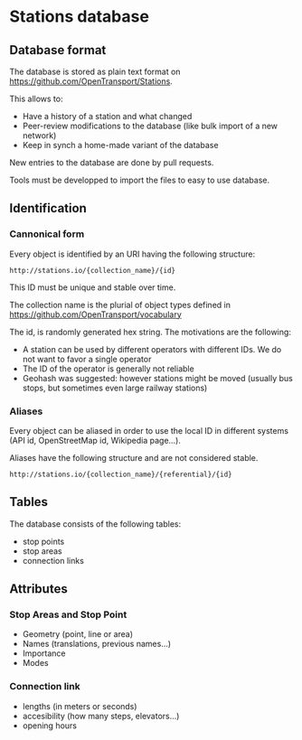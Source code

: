 # Stations database

## Database format

The database is stored as plain text format on https://github.com/OpenTransport/Stations.

This allows to:

* Have a history of a station and what changed
* Peer-review modifications to the database (like bulk import of a new network)
* Keep in synch a home-made variant of the database

New entries to the database are done by pull requests.

Tools must be developped to import the files to easy to use database.

## Identification

### Cannonical form

Every object is identified by an URI having the following structure:

    http://stations.io/{collection_name}/{id}

This ID must be unique and stable over time.

The collection name is the plurial of object types defined in https://github.com/OpenTransport/vocabulary

The id, is randomly generated hex string. The motivations are the following:

* A station can be used by different operators with different IDs. We do not want to favor a single operator
* The ID of the operator is generally not reliable
* Geohash was suggested: however stations might be moved (usually bus stops, but sometimes even large railway stations)

### Aliases

Every object can be aliased in order to use the local ID in different systems (API id, OpenStreetMap id, Wikipedia page…).

Aliases have the following structure and are not considered stable.

    http://stations.io/{collection_name}/{referential}/{id}


## Tables

The database consists of the following tables:

* stop points
* stop areas
* connection links

## Attributes

### Stop Areas and Stop Point

* Geometry (point, line or area)
* Names (translations, previous names…)
* Importance
* Modes


### Connection link

* lengths (in meters or seconds)
* accesibility (how many steps, elevators…)
* opening hours
